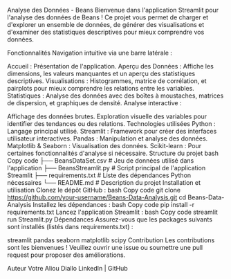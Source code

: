 Analyse des Données - Beans
Bienvenue dans l'application Streamlit pour l'analyse des données de Beans ! Ce projet vous permet de charger et d'explorer un ensemble de données, de générer des visualisations et d'examiner des statistiques descriptives pour mieux comprendre vos données.

Fonctionnalités
Navigation intuitive via une barre latérale :

Accueil : Présentation de l'application.
Aperçu des Données : Affiche les dimensions, les valeurs manquantes et un aperçu des statistiques descriptives.
Visualisations : Histogrammes, matrice de corrélation, et pairplots pour mieux comprendre les relations entre les variables.
Statistiques : Analyse des données avec des boîtes à moustaches, matrices de dispersion, et graphiques de densité.
Analyse interactive :

Affichage des données brutes.
Exploration visuelle des variables pour identifier des tendances ou des relations.
Technologies utilisées
Python : Langage principal utilisé.
Streamlit : Framework pour créer des interfaces utilisateur interactives.
Pandas : Manipulation et analyse des données.
Matplotlib & Seaborn : Visualisation des données.
Scikit-learn : Pour certaines fonctionnalités d'analyse si nécessaire.
Structure du projet
bash
Copy code
├── BeansDataSet.csv       # Jeu de données utilisé dans l'application
├── BeansStreamlit.py      # Script principal de l'application Streamlit
├── requirements.txt       # Liste des dépendances Python nécessaires
└── README.md              # Description du projet
Installation et utilisation
Clonez le dépôt GitHub :
bash
Copy code
git clone https://github.com/your-username/Beans-Data-Analysis.git
cd Beans-Data-Analysis
Installez les dépendances :
bash
Copy code
pip install -r requirements.txt
Lancez l'application Streamlit :
bash
Copy code
streamlit run Streamlit.py
Dépendances
Assurez-vous que les packages suivants sont installés (listés dans requirements.txt) :

streamlit
pandas
seaborn
matplotlib
scipy
Contribution
Les contributions sont les bienvenues ! Veuillez ouvrir une issue ou soumettre une pull request pour proposer des améliorations.

Auteur
Votre Aliou Diallo
LinkedIn | GitHub
